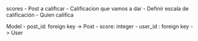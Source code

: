 scores 
    - Post a calificar
    - Calificacion que vamos a dar
    - Definir escala de calificación
    - Quien califica
    
Model
    - post_id: foreign key -> Post
    - score: integer
    - user_id : foreign key -> User
    
    
